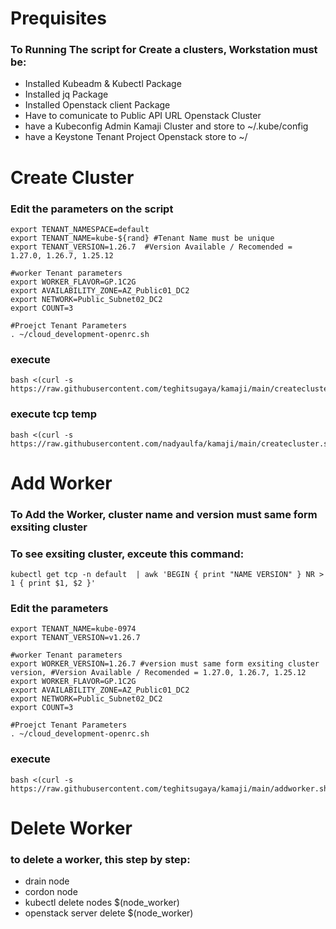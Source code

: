 # Prequisites
  ### To Running The script for Create a clusters, Workstation must be:
   - Installed Kubeadm & Kubectl Package
   - Installed jq Package
   - Installed Openstack client Package
   - Have to comunicate to Public API URL Openstack Cluster
   - have a Kubeconfig Admin Kamaji Cluster and store to ~/.kube/config
   - have a Keystone Tenant Project Openstack store to ~/
   
# Create Cluster
  ### Edit the parameters on the script
    export TENANT_NAMESPACE=default
    export TENANT_NAME=kube-${rand} #Tenant Name must be unique
    export TENANT_VERSION=1.26.7  #Version Available / Recomended = 1.27.0, 1.26.7, 1.25.12

    #worker Tenant parameters
    export WORKER_FLAVOR=GP.1C2G
    export AVAILABILITY_ZONE=AZ_Public01_DC2
    export NETWORK=Public_Subnet02_DC2
    export COUNT=3

    #Proejct Tenant Parameters
    . ~/cloud_development-openrc.sh
  
  ### execute
    bash <(curl -s https://raw.githubusercontent.com/teghitsugaya/kamaji/main/createcluster.sh)

  ### execute tcp temp
    bash <(curl -s https://raw.githubusercontent.com/nadyaulfa/kamaji/main/createcluster.sh)

# Add Worker
  ### To Add the Worker, cluster name and version must same form exsiting cluster
  ### To see exsiting cluster, exceute this command:
    kubectl get tcp -n default  | awk 'BEGIN { print "NAME VERSION" } NR > 1 { print $1, $2 }'
  
  ### Edit the parameters
    export TENANT_NAME=kube-0974
    export TENANT_VERSION=v1.26.7

    #worker Tenant parameters
    export WORKER_VERSION=1.26.7 #version must same form exsiting cluster version, #Version Available / Recomended = 1.27.0, 1.26.7, 1.25.12
    export WORKER_FLAVOR=GP.1C2G
    export AVAILABILITY_ZONE=AZ_Public01_DC2
    export NETWORK=Public_Subnet02_DC2
    export COUNT=3

    #Proejct Tenant Parameters
    . ~/cloud_development-openrc.sh
  
  ### execute  
    bash <(curl -s https://raw.githubusercontent.com/teghitsugaya/kamaji/main/addworker.sh)
               
# Delete Worker
  ### to delete a worker, this step by step:
  - drain node
  - cordon node
  - kubectl delete nodes $(node_worker)
  - openstack server delete $(node_worker)
